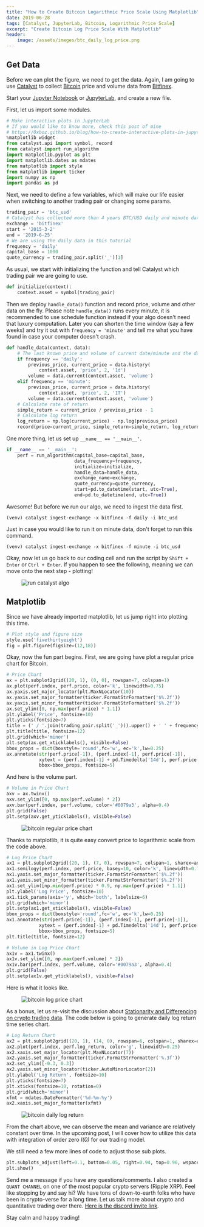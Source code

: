 ```yaml
---
title: "How to Create Bitcoin Logarithmic Price Scale Using Matplotlib"
date: 2019-06-28
tags: [Catalyst, JupyterLab, Bitcoin, Logarithmic Price Scale]
excerpt: "Create Bitcoin Log Price Scale With Matplotlib"
header:
    image: /assets/images/btc_daily_log_price.png
---
```

## Get Data
Before we can plot the figure, we need to get the data. Again, I am going to use [Catalyst](https://enigma.co/catalyst/) to collect [Bitcoin](https://bitcoin.org/bitcoin.pdf) price and volume data from [Bitfinex](https://www.bitfinex.com/).

Start your [Jupyter Notebook](https://jupyter.org/install) or [JupyterLab](https://jupyterlab.readthedocs.io/en/stable/), and create a new file.

First, let us import some modules.
```python
# Make interactive plots in JupyterLab
# If you would like to know more, check this post of mine
# https://0xboz.github.io/blog/how-to-create-interactive-plots-in-jupyterlab/
%matplotlib widget
from catalyst.api import symbol, record
from catalyst import run_algorithm
import matplotlib.pyplot as plt
import matplotlib.dates as mdates
from matplotlib import style
from matplotlib import ticker
import numpy as np
import pandas as pd
```
Next, we need to define a few variables, which will make our life easier when switching to another trading pair or changing some params.
```python
trading_pair = 'btc_usd'
# Catalyst has collected more than 4 years BTC/USD daily and minute data from Bitfinex
exchange = 'bitfinex'
start = '2015-3-2'
end = '2019-6-25'
# We are using the daily data in this tutorial
frequency = 'daily'
capital_base = 1000
quote_currency = trading_pair.split('_')[1]
```
As usual, we start with initializing the function and tell Catalyst which trading pair we are going to use.
```python
def initialize(context):
    context.asset = symbol(trading_pair)
```
Then we deploy ```handle_data()``` function and record price, volume and other data on the fly. Please note ```handle_data()``` runs every minute, it is recommended to use schedule function instead if your algo doesn't need that luxury computation. Later you can shorten the time window (say a few weeks) and try it out with ```frequency = 'minute'``` and tell me what you have found in case your computer doesn't crash.
```python
def handle_data(context, data):
    # The last known price and volume of current date/minute and the day/minute before
    if frequency == 'daily':
        previous_price, current_price = data.history(
            context.asset, 'price', 2, '1d')
        volume = data.current(context.asset, 'volume')
    elif frequency == 'minute':
        previous_price, current_price = data.history(
            context.asset, 'price', 2, '1T')
        volume = data.current(context.asset, 'volume')
    # Calculate rate of return
    simple_return = current_price / previous_price - 1
    # Calculate log return
    log_return = np.log(current_price) - np.log(previous_price)
    record(price=current_price, simple_return=simple_return, log_return=log_return, volume=volume)
```
One more thing, let us set up ```__name__ == '__main__'```.
```python
if __name__ == '__main__':   
    perf = run_algorithm(capital_base=capital_base,
                         data_frequency=frequency,
                         initialize=initialize,
                         handle_data=handle_data,                      
                         exchange_name=exchange,
                         quote_currency=quote_currency,
                         start=pd.to_datetime(start, utc=True),
                         end=pd.to_datetime(end, utc=True))
```
Awesome! But before we run our algo, we need to ingest the data first.
```
(venv) catalyst ingest-exchange -x bitfinex -f daily -i btc_usd
```
Just in case you would like to run it on minute data, don't forget to run this command.
```
(venv) catalyst ingest-exchange -x bitfinex -f minute -i btc_usd
```
Okay, now let us go back to our coding cell and run the script by ```Shift + Enter``` or ```Ctrl + Enter```. If you happen to see the following, meaning we can move onto the next step - plotting!

<figure style="width:1200px">
<img src="{{ site.url }}{{ site.baseurl }}/assets/images/run_catalyst_algo.png" alt="run catalyst algo">
</figure>

## Matplotlib
Since we have already imported matplotlib, let us jump right into plotting this time.
```python
# Plot style and figure size
style.use('fivethirtyeight')
fig = plt.figure(figsize=(12,18))
```
Okay, now the fun part begins. First, we are going have plot a regular price chart for Bitcoin.
```python
# Price Chart
ax = plt.subplot2grid((20, 1), (0, 0), rowspan=7, colspan=1)
ax.plot(perf.index, perf.price, color='k', linewidth=0.75)
ax.yaxis.set_major_locator(plt.MaxNLocator(10))
ax.yaxis.set_major_formatter(ticker.FormatStrFormatter('$%.2f'))
ax.yaxis.set_minor_formatter(ticker.FormatStrFormatter('$%.2f'))
ax.set_ylim([0, np.max(perf.price) * 1.1])
plt.ylabel('Price', fontsize=10)
plt.yticks(fontsize=7)
title = (' / '.join(trading_pair.split('_'))).upper() + ' ' + frequency.title()
plt.title(title, fontsize=12)
plt.grid(which='minor')
plt.setp(ax.get_xticklabels(), visible=False)
bbox_props = dict(boxstyle='round',fc='w', ec='k',lw=0.25)
ax.annotate(str(perf.price[-1]), (perf.index[-1], perf.price[-1]),
            xytext = (perf.index[-1] + pd.Timedelta('14d'), perf.price[-1]), 
            bbox=bbox_props, fontsize=5)
```
And here is the volume part.
```python
# Volume in Price Chart
axv = ax.twinx()
axv.set_ylim([0, np.max(perf.volume) * 2])
axv.bar(perf.index, perf.volume, color='#0079a3', alpha=0.4)
plt.grid(False)
plt.setp(axv.get_yticklabels(), visible=False)
```
<figure style="width:1200px">
<img src="{{ site.url }}{{ site.baseurl }}/assets/images/bitcoin_regular_price_chart.png" alt="bitcoin regular price chart">
</figure>

Thanks to matplotlib, it is quite easy convert price to logarithmic scale from the code above. 
```python
# Log Price Chart
ax1 = plt.subplot2grid((20, 1), (7, 0), rowspan=7, colspan=1, sharex=ax)
ax1.semilogy(perf.index, perf.price, basey=10, color='k', linewidth=0.75)
ax1.yaxis.set_major_formatter(ticker.FormatStrFormatter('$%.2f'))
ax1.yaxis.set_minor_formatter(ticker.FormatStrFormatter('$%.2f'))
ax1.set_ylim([np.min(perf.price) * 0.9, np.max(perf.price) * 1.1])
plt.ylabel('Log Price', fontsize=10)
ax1.tick_params(axis='y', which='both', labelsize=6)
plt.grid(which='minor')
plt.setp(ax1.get_xticklabels(), visible=False)
bbox_props = dict(boxstyle='round',fc='w', ec='k',lw=0.25)
ax1.annotate(str(perf.price[-1]), (perf.index[-1], perf.price[-1]),
            xytext = (perf.index[-1] + pd.Timedelta('14d'), perf.price[-1]), 
            bbox=bbox_props, fontsize=5)
plt.title(title, fontsize=12)

# Volume in Log Price Chart
ax1v = ax1.twinx()
ax1v.set_ylim([0, np.max(perf.volume) * 2])
ax1v.bar(perf.index, perf.volume, color='#0079a3', alpha=0.4)
plt.grid(False)
plt.setp(ax1v.get_yticklabels(), visible=False)
```
Here is what it looks like.
<figure style="width:1200px">
<img src="{{ site.url }}{{ site.baseurl }}/assets/images/bitcoin_log_price_chart.png" alt="bitcoin log price chart">
</figure>

As a bonus, let us re-visit the discussion about [Stationarity and Differencing on crypto trading data](https://0xboz.github.io/blog/how-to-run-stationarity-tests-on-cryptocurrencies-trading-data/). The code below is going to generate daily log return time series chart.
```python
# Log Return Chart
ax2 = plt.subplot2grid((20, 1), (14, 0), rowspan=6, colspan=1, sharex=ax)
ax2.plot(perf.index, perf.log_return, color='g', linewidth=0.25)
ax2.xaxis.set_major_locator(plt.MaxNLocator(7))
ax2.yaxis.set_major_formatter(ticker.FormatStrFormatter('%.3f'))
ax2.set_ylim([-0.3, 0.3])
ax2.yaxis.set_minor_locator(ticker.AutoMinorLocator(2))
plt.ylabel('Log Return', fontsize=10)
plt.yticks(fontsize=7)
plt.xticks(fontsize=10, rotation=0)
plt.grid(which='minor')
xfmt = mdates.DateFormatter('%d-%m-%y')
ax2.xaxis.set_major_formatter(xfmt)
``` 
<figure style="width:1200px">
<img src="{{ site.url }}{{ site.baseurl }}/assets/images/bitcoin_daily_log_return.png" alt="bitcoin daily log return">
</figure>

From the chart above, we can observe the mean and variance are relatively constant over time. In the upcoming post, I will cover how to utilize this data with integration of order zero *I(0)* for our trading model.

We still need a few more lines of code to adjust those sub plots.
```python
plt.subplots_adjust(left=0.1, bottom=0.05, right=0.94, top=0.96, wspace=0.2, hspace=1)
plt.show()
```

Send me a message if you have any questions/comments. I also created a ```QUANT CHANNEL``` on one of the most popular crypto servers (Ripple XRP). Feel like stopping by and say hi? We have tons of down-to-earth folks who have been in crypto-verse for a long time. Let us talk more about crypto and quantitative trading over there. [Here is the discord invite link](https://discord.gg/jchMcc2). 

Stay calm and happy trading!

